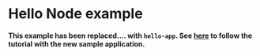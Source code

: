 # Hello Node example

**This example has been replaced.... with `hello-app`. See [here](../hello-app) to
follow the tutorial with the new sample application.**

